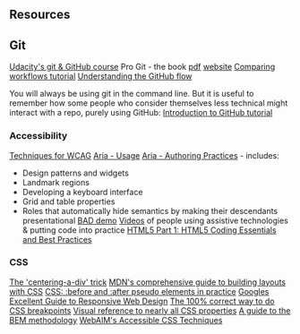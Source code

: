 ## Resources

## Git
[Udacity's git & GitHub course](https://www.udacity.com/course/how-to-use-git-and-github--ud775)
Pro Git - the book [pdf](https://progit2.s3.amazonaws.com/en/2016-03-22-f3531/progit-en.1084.pdf) [website](https://git-scm.com/book/en/v2)
[Comparing workflows tutorial](https://www.atlassian.com/git/tutorials/comparing-workflows)
[Understanding the GitHub flow](https://guides.github.com/introduction/flow/)

You will always be using git in the command line. But it is useful to remember how some people who consider themselves less technical might interact with a repo, purely using GitHub: [Introduction to GitHub tutorial](https://services.github.com/on-demand/intro-to-github/)

### Accessibility
[Techniques for WCAG](https://www.w3.org/TR/WCAG20-TECHS/)
[Aria - Usage](https://www.w3.org/TR/wai-aria/usage)
[Aria - Authoring Practices](https://www.w3.org/TR/wai-aria-practices-1.1/) - includes:
  + Design patterns and widgets
  + Landmark regions
  + Developing a keyboard interface
  + Grid and table properties
  + Roles that automatically hide semantics by making their descendants presentational
[BAD demo](https://www.w3.org/WAI/demos/bad/Overview.html)
[Videos](http://www.uiaccess.com/accessucd/resources_videos.html#screen_readers) of people using assistive technologies & putting code into practice
[HTML5 Part 1: HTML5 Coding Essentials and Best Practices](https://www.edx.org/course/html5-part-1-html5-coding-essentials-w3cx-html5-1x-1)

### CSS
[The 'centering-a-div' trick](https://css-tricks.com/centering-percentage-widthheight-elements/)
[MDN's comprehensive guide to building layouts with CSS](https://developer.mozilla.org/en-US/docs/Learn/CSS/CSS_layout)
[CSS: :before and :after pseudo elements in practice](http://krasimirtsonev.com/blog/article/CSS-before-and-after-pseudo-elements-in-practice)
[Googles Excellent Guide to Responsive Web Design](https://developers.google.com/web/fundamentals/design-and-ui/responsive/)
[The 100% correct way to do CSS breakpoints](https://medium.freecodecamp.com/the-100-correct-way-to-do-css-breakpoints-88d6a5ba1862#.3egrq5nf3)
[Visual reference to nearly all CSS properties](http://cssreference.io/)
[A guide to the BEM methodology](http://getbem.com/introduction/)
[WebAIM's Accessible CSS Techniques](http://webaim.org/techniques/css/)
